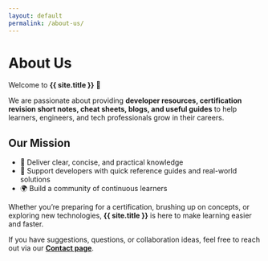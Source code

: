 ```yaml
---
layout: default
permalink: /about-us/
---
```


# About Us

Welcome to **{{ site.title }}** 👋

We are passionate about providing **developer resources, certification revision short notes, cheat sheets, blogs, and useful guides** to help learners, engineers, and tech professionals grow in their careers.

## Our Mission

- 📘 Deliver clear, concise, and practical knowledge
- 🚀 Support developers with quick reference guides and real-world solutions
- 🌍 Build a community of continuous learners

Whether you’re preparing for a certification, brushing up on concepts, or exploring new technologies, **{{ site.title }}** is here to make learning easier and faster.

If you have suggestions, questions, or collaboration ideas, feel free to reach out via our **[Contact page](/contact-us/)**.
